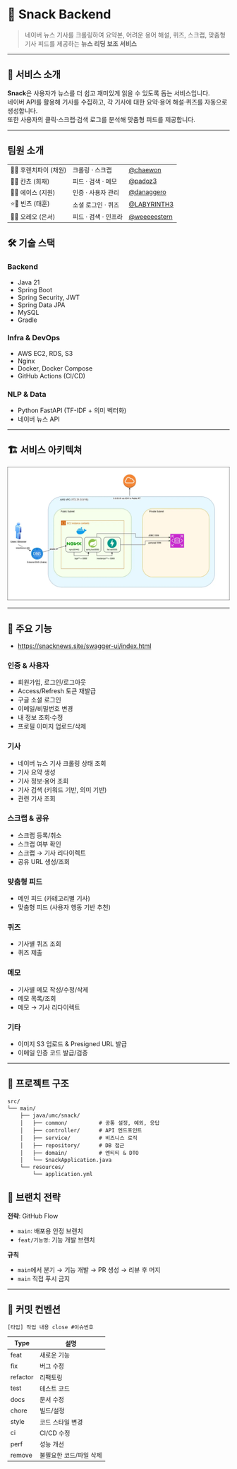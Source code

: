 # 📰 Snack Backend

> 네이버 뉴스 기사를 크롤링하여 요약본, 어려운 용어 해설, 퀴즈, 스크랩, 맞춤형 기사 피드를 제공하는 **뉴스 리딩 보조 서비스**

---

## 🚀 서비스 소개

**Snack**은 사용자가 뉴스를 더 쉽고 재미있게 읽을 수 있도록 돕는 서비스입니다.  
네이버 API를 활용해 기사를 수집하고, 각 기사에 대한 요약·용어 해설·퀴즈를 자동으로 생성합니다.  
또한 사용자의 클릭·스크랩·검색 로그를 분석해 맞춤형 피드를 제공합니다.

---
## 팀원 소개

|                 |         |                                                |
|-----------------|---------|------------------------------------------------|
| 🥧🍓 후렌치파이 (채원) | 크롤링 · 스크랩 | [@chaewon](https://github.com/chaewon)         |
| 🍫🤎 칸쵸 (희재)    | 피드 · 검색 · 메모 | [@padoz3](https://github.com/padoz3)           |
| 🍪💛 에이스 (지원)   | 인증 · 사용자 관리 | [@danaggero](https://github.com/danaggero)             |
| ⭐🍫 빈츠 (태훈)     | 소셜 로그인 · 퀴즈| [@LABYRINTH3](https://github.com/LABYRINTH3)         |
| 🍪🌙 오레오 (은서)     | 피드 · 검색 · 인프라 | [@weeeeestern](https://github.com/weeeeestern) |




## 🛠 기술 스택

### Backend
- Java 21
- Spring Boot
- Spring Security, JWT
- Spring Data JPA
- MySQL
- Gradle

### Infra & DevOps
- AWS EC2, RDS, S3
- Nginx
- Docker, Docker Compose
- GitHub Actions (CI/CD)

### NLP & Data
- Python FastAPI (TF-IDF + 의미 벡터화)
- 네이버 뉴스 API

---
## 🏗 서비스 아키텍쳐
![img.png](img.png)

---
## 📌 주요 기능 
- https://snacknews.site/swagger-ui/index.html

### 인증 & 사용자
- 회원가입, 로그인/로그아웃
- Access/Refresh 토큰 재발급
- 구글 소셜 로그인
- 이메일/비밀번호 변경
- 내 정보 조회·수정
- 프로필 이미지 업로드/삭제

### 기사
- 네이버 뉴스 기사 크롤링 상태 조회
- 기사 요약 생성
- 기사 정보·용어 조회
- 기사 검색 (키워드 기반, 의미 기반)
- 관련 기사 조회

### 스크랩 & 공유
- 스크랩 등록/취소
- 스크랩 여부 확인
- 스크랩 → 기사 리다이렉트
- 공유 URL 생성/조회

### 맞춤형 피드
- 메인 피드 (카테고리별 기사)
- 맞춤형 피드 (사용자 행동 기반 추천)

### 퀴즈
- 기사별 퀴즈 조회
- 퀴즈 제출

### 메모
- 기사별 메모 작성/수정/삭제
- 메모 목록/조회
- 메모 → 기사 리다이렉트

### 기타
- 이미지 S3 업로드 & Presigned URL 발급
- 이메일 인증 코드 발급/검증

---

## 📂 프로젝트 구조

```plaintext
src/
└── main/
    ├── java/umc/snack/
    │   ├── common/          # 공통 설정, 예외, 응답
    │   ├── controller/      # API 엔드포인트
    │   ├── service/         # 비즈니스 로직
    │   ├── repository/      # DB 접근
    │   ├── domain/          # 엔티티 & DTO
    │   └── SnackApplication.java
    └── resources/
        └── application.yml
```

## 🌱 브랜치 전략
**전략**: GitHub Flow  
- `main`: 배포용 안정 브랜치  
- `feat/기능명`: 기능 개발 브랜치  

**규칙**
- `main`에서 분기 → 기능 개발 → PR 생성 → 리뷰 후 머지
- `main` 직접 푸시 금지

---

## 💬 커밋 컨벤션

`[타입] 작업 내용 close #이슈번호`

| Type     | 설명 |
|----------|------|
| feat     | 새로운 기능 |
| fix      | 버그 수정 |
| refactor | 리팩토링 |
| test     | 테스트 코드 |
| docs     | 문서 수정 |
| chore    | 빌드/설정 |
| style    | 코드 스타일 변경 |
| ci       | CI/CD 수정 |
| perf     | 성능 개선 |
| remove   | 불필요한 코드/파일 삭제 |
